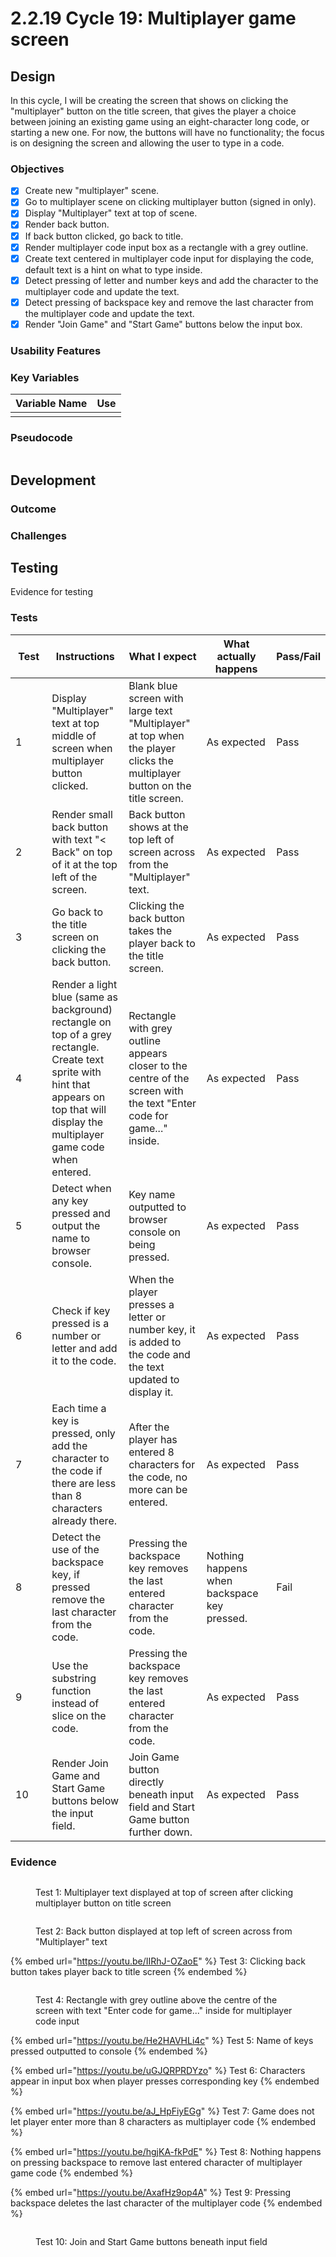# 2.2.19 Cycle 19: Multiplayer game screen

## Design

In this cycle, I will be creating the screen that shows on clicking the "multiplayer" button on the title screen, that gives the player a choice between joining an existing game using an eight-character long code, or starting a new one. For now, the buttons will have no functionality; the focus is on designing the screen and allowing the user to type in a code.

### Objectives

* [x] Create new "multiplayer" scene.
* [x] Go to multiplayer scene on clicking multiplayer button (signed in only).
* [x] Display "Multiplayer" text at top of scene.
* [x] Render back button.
* [x] If back button clicked, go back to title.
* [x] Render multiplayer code input box as a rectangle with a grey outline.
* [x] Create text centered in multiplayer code input for displaying the code, default text is a hint on what to type inside.
* [x] Detect pressing of letter and number keys and add the character to the multiplayer code and update the text.
* [x] Detect pressing of backspace key and remove the last character from the multiplayer code and update the text.
* [x] Render "Join Game" and "Start Game" buttons below the input box.

### Usability Features

### Key Variables

| Variable Name | Use |
| ------------- | --- |
|               |     |

### Pseudocode

```
```

## Development

### Outcome



### Challenges



## Testing

Evidence for testing

### Tests

<table><thead><tr><th width="95">Test</th><th width="158">Instructions</th><th width="171">What I expect</th><th width="174">What actually happens</th><th>Pass/Fail</th></tr></thead><tbody><tr><td>1</td><td>Display "Multiplayer" text at top middle of screen when multiplayer button clicked.</td><td>Blank blue screen with large text "Multiplayer" at top when the player clicks the multiplayer button on the title screen.</td><td>As expected</td><td>Pass</td></tr><tr><td>2</td><td>Render small back button with text "&#x3C; Back" on top of it at the top left of the screen.</td><td>Back button shows at the top left of screen across from the "Multiplayer" text.</td><td>As expected</td><td>Pass</td></tr><tr><td>3</td><td>Go back to the title screen on clicking the back button.</td><td>Clicking the back button takes the player back to the title screen.</td><td>As expected</td><td>Pass</td></tr><tr><td>4</td><td>Render a light blue (same as background) rectangle on top of a grey rectangle. Create text sprite with hint that appears on top that will display the multiplayer game code when entered.</td><td>Rectangle with grey outline appears closer to the centre of the screen with the text "Enter code for game..." inside.</td><td>As expected</td><td>Pass</td></tr><tr><td>5</td><td>Detect when any key pressed and output the name to browser console.</td><td>Key name outputted to browser console on being pressed.</td><td>As expected</td><td>Pass</td></tr><tr><td>6</td><td>Check if key pressed is a number or letter and add it to the code.</td><td>When the player presses a letter or number key, it is added to the code and the text updated to display it.</td><td>As expected</td><td>Pass</td></tr><tr><td>7</td><td>Each time a key is pressed, only add the character to the code if there are less than 8 characters already there.</td><td>After the player has entered 8 characters for the code, no more can be entered.</td><td>As expected</td><td>Pass</td></tr><tr><td>8</td><td>Detect the use of the backspace key, if pressed remove the last character from the code.</td><td>Pressing the backspace key removes the last entered character from the code.</td><td>Nothing happens when backspace key pressed.</td><td>Fail</td></tr><tr><td>9</td><td>Use the substring function instead of slice on the code.</td><td>Pressing the backspace key removes the last entered character from the code.</td><td>As expected</td><td>Pass</td></tr><tr><td>10</td><td>Render Join Game and Start Game buttons below the input field.</td><td>Join Game button directly beneath input field and Start Game button further down.</td><td>As expected</td><td>Pass</td></tr></tbody></table>

### Evidence

<figure><img src="../.gitbook/assets/image (29).png" alt=""><figcaption><p>Test 1: Multiplayer text displayed at top of screen after clicking multiplayer button on title screen</p></figcaption></figure>

<figure><img src="../.gitbook/assets/image (30).png" alt=""><figcaption><p>Test 2: Back button displayed at top left of screen across from "Multiplayer" text</p></figcaption></figure>

{% embed url="https://youtu.be/IIRhJ-OZaoE" %}
Test 3: Clicking back button takes player back to title screen
{% endembed %}

<figure><img src="../.gitbook/assets/image (31).png" alt=""><figcaption><p>Test 4: Rectangle with grey outline above the centre of the screen with text "Enter code for game..." inside for multiplayer code input</p></figcaption></figure>

{% embed url="https://youtu.be/He2HAVHLi4c" %}
Test 5: Name of keys pressed outputted to console
{% endembed %}

{% embed url="https://youtu.be/uGJQRPRDYzo" %}
Test 6: Characters appear in input box when player presses corresponding key
{% endembed %}

{% embed url="https://youtu.be/aJ_HpFiyEGg" %}
Test 7: Game does not let player enter more than 8 characters as multiplayer code
{% endembed %}

{% embed url="https://youtu.be/hgjKA-fkPdE" %}
Test 8: Nothing happens on pressing backspace to remove last entered character of multiplayer game code
{% endembed %}

{% embed url="https://youtu.be/AxafHz9op4A" %}
Test 9: Pressing backspace deletes the last character of the multiplayer code
{% endembed %}

<figure><img src="../.gitbook/assets/image (32).png" alt=""><figcaption><p>Test 10: Join and Start Game buttons beneath input field</p></figcaption></figure>
